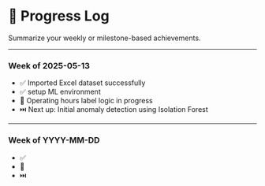 # 🚀 Progress Log

Summarize your weekly or milestone-based achievements.

---

### Week of 2025-05-13
- ✅ Imported Excel dataset successfully
- ✅ setup ML environment
- 🚧 Operating hours label logic in progress
- ⏭️ Next up: Initial anomaly detection using Isolation Forest

---

### Week of YYYY-MM-DD
- ✅ 
- 🚧 
- ⏭️ 

